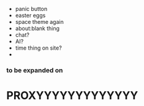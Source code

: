 - panic button
- easter eggs
- space theme again 
- about:blank thing 
- chat?
- AI?
- time thing on site?
- [<!--class="game-type simulator skill pve" and that stuff TODO later-->](https://github.com/nintendoboi2/nintendoboi2.github.io/blob/main/index.html#L312-L313)
### to be expanded on

# PROXYYYYYYYYYYYYY
